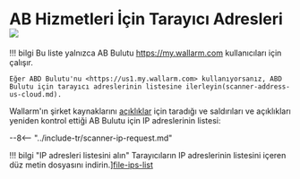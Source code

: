 [file-ips-list]: ../downloads/scanner-ip-addresses-eu.txt

# AB Hizmetleri İçin Tarayıcı Adresleri <a href="../../about-wallarm/subscription-plans/#subscription-plans"><img src="../../images/api-security-tag.svg" style="border: none;"></a>

!!! bilgi
    Bu liste yalnızca AB Bulutu <https://my.wallarm.com> kullanıcıları için çalışır.
    
    Eğer ABD Bulutu'nu <https://us1.my.wallarm.com> kullanıyorsanız, ABD Bulutu için tarayıcı adreslerinin listesine ilerleyin(scanner-address-us-cloud.md).

Wallarm'ın şirket kaynaklarını [açıklıklar](../glossary-en.md#açıklık) için taradığı ve saldırıları ve açıklıkları yeniden kontrol ettiği AB Bulutu için IP adreslerinin listesi:

--8<-- "../include-tr/scanner-ip-request.md"

!!! bilgi "IP adresleri listesini alın"
    Tarayıcıların IP adreslerinin listesini içeren düz metin dosyasını indirin.][file-ips-list]